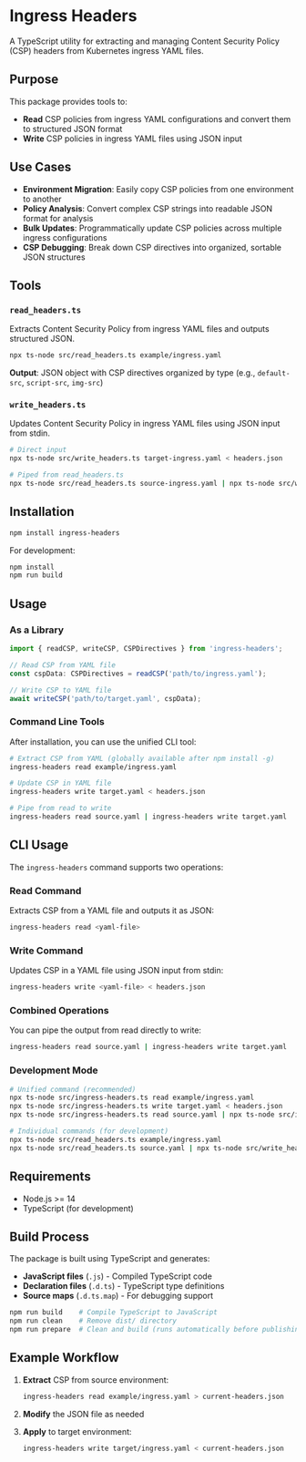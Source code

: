 # Ingress Headers

A TypeScript utility for extracting and managing Content Security Policy (CSP) headers from Kubernetes ingress YAML files.

## Purpose

This package provides tools to:

- **Read** CSP policies from ingress YAML configurations and convert them to structured JSON format
- **Write** CSP policies in ingress YAML files using JSON input

## Use Cases

- **Environment Migration**: Easily copy CSP policies from one environment to another
- **Policy Analysis**: Convert complex CSP strings into readable JSON format for analysis
- **Bulk Updates**: Programmatically update CSP policies across multiple ingress configurations
- **CSP Debugging**: Break down CSP directives into organized, sortable JSON structures

## Tools

### `read_headers.ts`

Extracts Content Security Policy from ingress YAML files and outputs structured JSON.

```bash
npx ts-node src/read_headers.ts example/ingress.yaml
```

**Output**: JSON object with CSP directives organized by type (e.g., `default-src`, `script-src`, `img-src`)

### `write_headers.ts`

Updates Content Security Policy in ingress YAML files using JSON input from stdin.

```bash
# Direct input
npx ts-node src/write_headers.ts target-ingress.yaml < headers.json

# Piped from read_headers.ts
npx ts-node src/read_headers.ts source-ingress.yaml | npx ts-node src/write_headers.ts target-ingress.yaml
```

## Installation

```bash
npm install ingress-headers
```

For development:
```bash
npm install
npm run build
```

## Usage

### As a Library

```typescript
import { readCSP, writeCSP, CSPDirectives } from 'ingress-headers';

// Read CSP from YAML file
const cspData: CSPDirectives = readCSP('path/to/ingress.yaml');

// Write CSP to YAML file
await writeCSP('path/to/target.yaml', cspData);
```

### Command Line Tools

After installation, you can use the unified CLI tool:

```bash
# Extract CSP from YAML (globally available after npm install -g)
ingress-headers read example/ingress.yaml

# Update CSP in YAML file
ingress-headers write target.yaml < headers.json

# Pipe from read to write
ingress-headers read source.yaml | ingress-headers write target.yaml
```

## CLI Usage

The `ingress-headers` command supports two operations:

### Read Command
Extracts CSP from a YAML file and outputs it as JSON:
```bash
ingress-headers read <yaml-file>
```

### Write Command  
Updates CSP in a YAML file using JSON input from stdin:
```bash
ingress-headers write <yaml-file> < headers.json
```

### Combined Operations
You can pipe the output from read directly to write:
```bash
ingress-headers read source.yaml | ingress-headers write target.yaml
```

### Development Mode

```bash
# Unified command (recommended)
npx ts-node src/ingress-headers.ts read example/ingress.yaml
npx ts-node src/ingress-headers.ts write target.yaml < headers.json
npx ts-node src/ingress-headers.ts read source.yaml | npx ts-node src/ingress-headers.ts write target.yaml

# Individual commands (for development)
npx ts-node src/read_headers.ts example/ingress.yaml
npx ts-node src/read_headers.ts source.yaml | npx ts-node src/write_headers.ts target.yaml
```

## Requirements

- Node.js >= 14
- TypeScript (for development)

## Build Process

The package is built using TypeScript and generates:
- **JavaScript files** (`.js`) - Compiled TypeScript code
- **Declaration files** (`.d.ts`) - TypeScript type definitions  
- **Source maps** (`.d.ts.map`) - For debugging support

```bash
npm run build    # Compile TypeScript to JavaScript
npm run clean    # Remove dist/ directory
npm run prepare  # Clean and build (runs automatically before publishing)
```

## Example Workflow

1. **Extract** CSP from source environment:

   ```bash
   ingress-headers read example/ingress.yaml > current-headers.json
   ```

2. **Modify** the JSON file as needed

3. **Apply** to target environment:
   ```bash
   ingress-headers write target/ingress.yaml < current-headers.json
   ```
